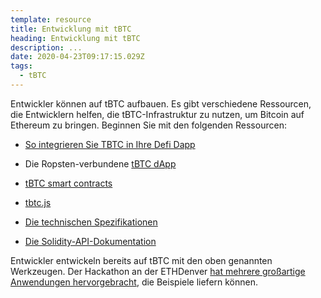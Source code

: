 ```yaml
---
template: resource
title: Entwicklung mit tBTC
heading: Entwicklung mit tBTC
description: ...
date: 2020-04-23T09:17:15.029Z
tags:
  - tBTC
---
```

Entwickler können auf tBTC aufbauen. Es gibt verschiedene Ressourcen, die Entwicklern helfen, die tBTC-Infrastruktur zu nutzen, um Bitcoin auf Ethereum zu bringen. Beginnen Sie mit den folgenden Ressourcen:

* [So integrieren Sie TBTC in Ihre Defi Dapp](/Entwickler/How-to-integrate-tbtc-into-your-defi-dapp)


* Die Ropsten-verbundene [tBTC dApp](https://dapp.test.tbtc.network/)
* [tBTC smart contracts](https://github.com/keep-network/tbtc)
* [tbtc.js](https://github.com/keep-network/tbtc.js)
* [Die technischen Spezifikationen](http://docs.keep.network/tbtc/)
* [Die Solidity-API-Dokumentation](http://docs.keep.network/tbtc/solidity/)

Entwickler entwickeln bereits auf  tBTC mit den oben genannten Werkzeugen. Der Hackathon an der ETHDenver [hat mehrere großartige Anwendungen hervorgebracht](https://blog.keep.network/bitcoin-earn-wins-ethdenver-tbtc-hackathon-prize-5233ce805468), die Beispiele liefern können.
